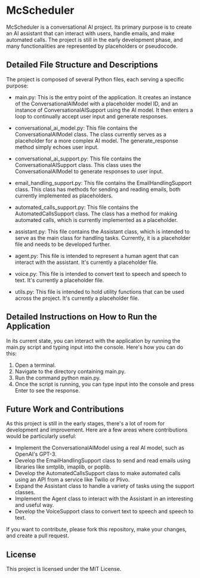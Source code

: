 # McScheduler

McScheduler is a conversational AI project. Its primary purpose is to create an AI assistant that can interact with users, handle emails, and make automated calls. The project is still in the early development phase, and many functionalities are represented by placeholders or pseudocode.

## Detailed File Structure and Descriptions

The project is composed of several Python files, each serving a specific purpose:

- main.py: This is the entry point of the application. It creates an instance of the ConversationalAIModel with a placeholder model ID, and an instance of ConversationalAISupport using the AI model. It then enters a loop to continually accept user input and generate responses.

- conversational_ai_model.py: This file contains the ConversationalAIModel class. The class currently serves as a placeholder for a more complex AI model. The generate_response method simply echoes user input.

- conversational_ai_support.py: This file contains the ConversationalAISupport class. This class uses the ConversationalAIModel to generate responses to user input.

- email_handling_support.py: This file contains the EmailHandlingSupport class. This class has methods for sending and reading emails, both currently implemented as placeholders.

- automated_calls_support.py: This file contains the AutomatedCallsSupport class. The class has a method for making automated calls, which is currently implemented as a placeholder.

- assistant.py: This file contains the Assistant class, which is intended to serve as the main class for handling tasks. Currently, it is a placeholder file and needs to be developed further.

- agent.py: This file is intended to represent a human agent that can interact with the assistant. It's currently a placeholder file.

- voice.py: This file is intended to convert text to speech and speech to text. It's currently a placeholder file.

- utils.py: This file is intended to hold utility functions that can be used across the project. It's currently a placeholder file.

## Detailed Instructions on How to Run the Application

In its current state, you can interact with the application by running the main.py script and typing input into the console. Here's how you can do this:

1. Open a terminal.
2. Navigate to the directory containing main.py.
3. Run the command python main.py.
4. Once the script is running, you can type input into the console and press Enter to see the response.

## Future Work and Contributions

As this project is still in the early stages, there's a lot of room for development and improvement. Here are a few areas where contributions would be particularly useful:

- Implement the ConversationalAIModel using a real AI model, such as OpenAI's GPT-3.
- Develop the EmailHandlingSupport class to send and read emails using libraries like smtplib, imaplib, or poplib.
- Develop the AutomatedCallsSupport class to make automated calls using an API from a service like Twilio or Plivo.
- Expand the Assistant class to handle a variety of tasks using the support classes.
- Implement the Agent class to interact with the Assistant in an interesting and useful way.
- Develop the VoiceSupport class to convert text to speech and speech to text.

If you want to contribute, please fork this repository, make your changes, and create a pull request.

## License

This project is licensed under the MIT License.